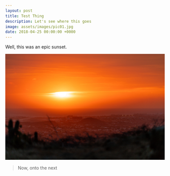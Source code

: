 ```yaml
---
layout: post
title: Test Thing
description: Let's see where this goes
image: assets/images/pic01.jpg
date: 2018-04-25 00:00:00 +0000
---
```

Well, this was an epic sunset.

![](/uploads/2018/04/24/DSC02588.jpg "Sunset Epic Aruba")

> Now, onto the next
